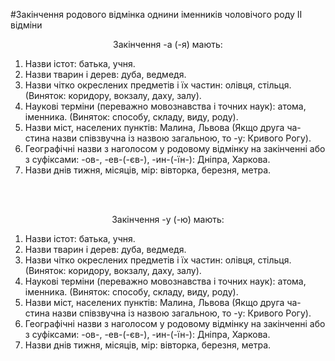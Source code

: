 #Закiнчення родового вiдмiнка однини iменникiв чоловiчого роду II вiдмiни


<span class="p1"><center>Закiнчення -а (-я) мають:</center></span>

<ol>
<li>Назви iстот: батька, учня.</li>
<li> Назви тварин i дерев: дуба, ведмедя.</li>
<li> Назви чiтко окреслених предметiв i їх частин: олiвця, стiльця. (Виняток: коридору, вокзалу, даху, залу).</li>
<li> Науковi термiни (переважно мовознавства i точних наук): атома, iменника. (Виняток: способу, складу, виду, роду).</li>
<li> Назви мiст, населених пунктiв: Малина, Львова (Якщо друга ча- стина назви спiвзвучна iз назвою загальною, то -у: Кривого Рогу).</li>
<li> Географiчнi назви з наголосом у родовому вiдмiнку на закiнченнi або з суфiксами: -ов-, -ев-(-єв-), -ин-(-їн-): Днiпра, Харкова.</li>
<li> Назви днiв тижня, мiсяцiв, мiр: вiвторка, березня, метра.</li>
</ol>
<br>
<br>

<span class="p1"><center>Закiнчення -у (-ю) мають:</center></span>

<ol>
<li>Назви iстот: батька, учня.</li>
<li> Назви тварин i дерев: дуба, ведмедя.</li>
<li> Назви чiтко окреслених предметiв i їх частин: олiвця, стiльця. (Виняток: коридору, вокзалу, даху, залу).</li>
<li> Науковi термiни (переважно мовознавства i точних наук): атома, iменника. (Виняток: способу, складу, виду, роду).</li>
<li> Назви мiст, населених пунктiв: Малина, Львова (Якщо друга ча- стина назви спiвзвучна iз назвою загальною, то -у: Кривого Рогу).</li>
<li> Географiчнi назви з наголосом у родовому вiдмiнку на закiнченнi або з суфiксами: -ов-, -ев-(-єв-), -ин-(-їн-): Днiпра, Харкова.</li>
<li> Назви днiв тижня, мiсяцiв, мiр: вiвторка, березня, метра.</li>
</ol>